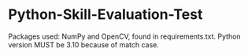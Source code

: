 # Python-Skill-Evaluation-Test

Packages used: NumPy and OpenCV, found in requirements.txt.
Python version MUST be 3.10 because of match case.
